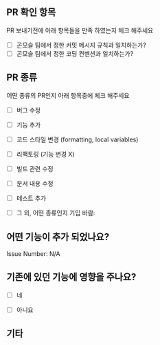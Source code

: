 ## PR 확인 항목 
PR 보내기전에 아래 항목들을 만족 하였는지 체크 해주세요 

- [ ] 곤모슬 팀에서 정한 커밋 메시지 규칙과 일치하는가?
- [ ] 곤모슬 팀에서 정한 코딩 컨벤션과 일치하는가?

## PR 종류
어떤 종류의 PR인지 아래 항목중에 체크 해주세요
<!-- 아래 항목중에 올바른 항목에"x"를 추가해주세요 -->

- [ ] 버그 수정
- [ ] 기능 추가
- [ ] 코드 스타일 변경 (formatting, local variables)
- [ ] 리팩토링 (기능 변경 X)
- [ ] 빌드 관련 수정
- [ ] 문서 내용 수정
- [ ] 테스트 추가
- [ ] 그 외, 어떤 종류인지 기입 바람:


## 어떤 기능이 추가 되었나요?
<!--어떤 기능이 추가 되었는지 설명해주시고 관련된 지라 이슈 넘버를 추가 해주세요 -->

Issue Number: N/A


## 기존에 있던 기능에 영향을 주나요?

- [ ] 네
- [ ] 아니요


<!-- 만약 이번 PR이 기존에 있던 기능을 삭제하거나 영향을 준다면 어떤 곳에 영향을 주는지 구체적으로 설명해주세요 -->


## 기타

